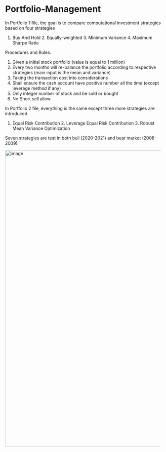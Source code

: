 # Portfolio-Management 
In Portfolio 1 file, the goal is to compare computational investment strategies based on four strategies
1. Buy And Hold 2. Equally-weighted 3. Minimum Variance 4. Maximum Sharpe Ratio 

Procedures and Rules:
1. Given a initial stock portfolio (value is equal to 1 million)
2. Every two months will re-balance the portfolio according to respective strategies (main input is the mean and variance)
3. Taking the transaction cost into considerations
4. Shall ensure the cash account have positive number all the time (except leverage method if any)
5. Only integer number of stock and be sold or bought
6. No Short sell allow

In Portfolio 2 file, everything is the same except three more strategies are introduced 
1. Equal Risk Contribution 2. Leverage Equal Risk Contribution 3. Robust Mean Variance Optimization 

Seven strategies are test in both bull (2020-2021) and bear market (2008-2009)

<img width="961" alt="image" src="https://user-images.githubusercontent.com/90881469/190924252-2362a630-89b7-4906-b41b-ccbea2a6da04.png">

